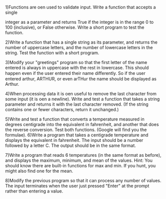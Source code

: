 1)Functions are o en used to validate input. Write a function that accepts a single

integer as a parameter and returns True if the integer is in the range 0 to 100
(inclusive), or False otherwise. Write a short program to test the function.


2)Write a function that has a single string as its parameter, and returns the number of
uppercase letters, and the number of lowercase letters in the string. Test the
function with a short program.


3)Modify your "greetings" program so that the first letter of the name entered is
always in uppercase with the rest in lowercase. This should happen even if the user
entered their name diﬀerently. So if the user entered arthur, ARTHUR, or even
arTHur the name should be displayed as Arthur.

4)When processing data it is o en useful to remove the last character from some
input (it is o en a newline). Write and test a function that takes a string parameter
and returns it with the last character removed. (If the string contains one or fewer
characters, return it unchanged.)

5)Write and test a function that converts a temperature measured in degrees
centigrade into the equivalent in fahrenheit, and another that does the reverse
conversion. Test both functions. (Google will find you the formulae).
6)Write a program that takes a centigrade temperature and displays the equivalent in
fahrenheit. The input should be a number followed by a letter C. The output should
be in the same format.

7)Write a program that reads 6 temperatures (in the same format as before), and
displays the maximum, minimum, and mean of the values.
Hint: You should know there are built-in functions for max and min. If you hunt, you
might also find one for the mean.

8)Modify the previous program so that it can process any number of values. The input
terminates when the user just pressed "Enter" at the prompt rather than entering a
value.
